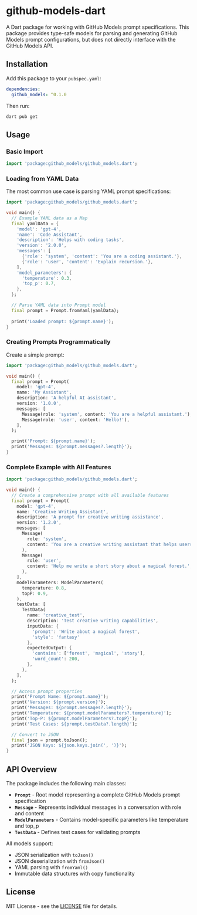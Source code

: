 # github-models-dart

A Dart package for working with GitHub Models prompt specifications. This package provides type-safe models for parsing and generating GitHub Models prompt configurations, but does not directly interface with the GitHub Models API.

## Installation

Add this package to your `pubspec.yaml`:

```yaml
dependencies:
  github_models: ^0.1.0
```

Then run:

```bash
dart pub get
```

## Usage

### Basic Import

```dart
import 'package:github_models/github_models.dart';
```

### Loading from YAML Data

The most common use case is parsing YAML prompt specifications:

```dart
import 'package:github_models/github_models.dart';

void main() {
  // Example YAML data as a Map
  final yamlData = {
    'model': 'gpt-4',
    'name': 'Code Assistant',
    'description': 'Helps with coding tasks',
    'version': '2.0.0',
    'messages': [
      {'role': 'system', 'content': 'You are a coding assistant.'},
      {'role': 'user', 'content': 'Explain recursion.'},
    ],
    'model_parameters': {
      'temperature': 0.3,
      'top_p': 0.7,
    },
  };

  // Parse YAML data into Prompt model
  final prompt = Prompt.fromYaml(yamlData);
  
  print('Loaded prompt: ${prompt.name}');
}
```

### Creating Prompts Programmatically

Create a simple prompt:

```dart
import 'package:github_models/github_models.dart';

void main() {
  final prompt = Prompt(
    model: 'gpt-4',
    name: 'My Assistant',
    description: 'A helpful AI assistant',
    version: '1.0.0',
    messages: [
      Message(role: 'system', content: 'You are a helpful assistant.'),
      Message(role: 'user', content: 'Hello!'),
    ],
  );

  print('Prompt: ${prompt.name}');
  print('Messages: ${prompt.messages?.length}');
}
```

### Complete Example with All Features

```dart
import 'package:github_models/github_models.dart';

void main() {
  // Create a comprehensive prompt with all available features
  final prompt = Prompt(
    model: 'gpt-4',
    name: 'Creative Writing Assistant',
    description: 'A prompt for creative writing assistance',
    version: '1.2.0',
    messages: [
      Message(
        role: 'system',
        content: 'You are a creative writing assistant that helps users improve their stories.',
      ),
      Message(
        role: 'user',
        content: 'Help me write a short story about a magical forest.',
      ),
    ],
    modelParameters: ModelParameters(
      temperature: 0.8,
      topP: 0.9,
    ),
    testData: [
      TestData(
        name: 'creative_test',
        description: 'Test creative writing capabilities',
        inputData: {
          'prompt': 'Write about a magical forest',
          'style': 'fantasy'
        },
        expectedOutput: {
          'contains': ['forest', 'magical', 'story'],
          'word_count': 200,
        },
      ),
    ],
  );

  // Access prompt properties
  print('Prompt Name: ${prompt.name}');
  print('Version: ${prompt.version}');
  print('Messages: ${prompt.messages?.length}');
  print('Temperature: ${prompt.modelParameters?.temperature}');
  print('Top-P: ${prompt.modelParameters?.topP}');
  print('Test Cases: ${prompt.testData?.length}');

  // Convert to JSON
  final json = prompt.toJson();
  print('JSON Keys: ${json.keys.join(', ')}');
}
```

## API Overview

The package includes the following main classes:

- **`Prompt`** - Root model representing a complete GitHub Models prompt specification
- **`Message`** - Represents individual messages in a conversation with role and content
- **`ModelParameters`** - Contains model-specific parameters like temperature and top_p
- **`TestData`** - Defines test cases for validating prompts

All models support:
- JSON serialization with `toJson()`
- JSON deserialization with `fromJson()`
- YAML parsing with `fromYaml()`
- Immutable data structures with copy functionality

## License

MIT License - see the [LICENSE](LICENSE) file for details.